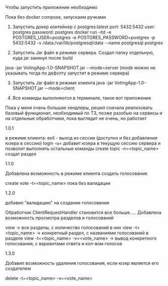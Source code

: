 Чтобы запустить приложение необходимо

Пока без docker compose, запускаем ручками

1. Запустить докер контейнер с postgres:latest
port: 5432:5432
user: postgres
password: postgres
docker run -itd -e POSTGRES_USER=postgres -e POSTGRES_PASSWORD=postgres -p 5432:5432 -v /data:/var/lib/postgresql/data --name postgresql postgres

2. Запустить Jar файл в режиме сервера. Создал папку отдельную, куда jar закинул после build

java -jar VotingApp-1.0-SNAPSHOT.jar --mode=server 
(mode можно не указывать тогда по дефолту запустит в режиме сервера)

3. Запустить Jar файл в режиме клиента
java -jar VotingApp-1.0-SNAPSHOT.jar --mode=client

4. Все команды выполняются в терминале, такое вот приложение

Пока у меня очень большие хендлеры, решил сначала реализовать базовый функционал, необходимый
по ТЗ, позже разобью на сервисы и на отдельные обработчики, пока выглядит не очень, но работает

1.0.1

в режиме клиента:
exit - выход из сессии (доступно и без добавления юзера в сессию)
login -u=<username> добавит юзера в текущую сессию сервера и позволит выполнять остальные команды
create topic -n=<topic_name> создат раздел

1.1.0

Добавлена возможность в режиме клиента создать голосование

create vote -t=<topic_name>
пока без валидации

1.2.0

добавил "валидацию" на создание голосования

Обработчик ClientRequestHandler становится все больше.....
Добавлена возможность просмотра разделов и голосований

view   ->  все разделы, с количество голосований в них
view -t=<topic_name>   ->  конкретный раздел, с названиями голосований в разделе
view -t=<topic_name> -v=<vote_name>  -> вывод конкретного голосования, с вариантами ответа и кол-вом голосов

1.3.0

Добавил возможность удаления голосования, если юзер является его создателем

delete -t=<topic_name> -v=<vote_name>







